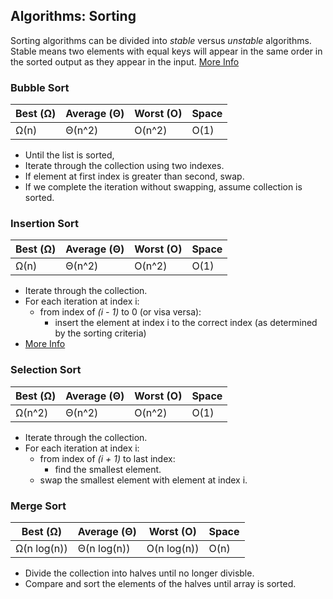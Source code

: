 ## Algorithms: Sorting
Sorting algorithms can be divided into *stable* versus *unstable* algorithms. Stable means two elements with equal keys will appear in the same order in the sorted output as they appear in the input.
[More Info](https://stackoverflow.com/questions/1517793/what-is-stability-in-sorting-algorithms-and-why-is-it-important)
### Bubble Sort
| Best (Ω) | Average (Θ) | Worst (O) | Space |
|----------|-------------|-----------|-------|
|   Ω(n)   |   Θ(n^2)    |   O(n^2)  |  O(1) |
* Until the list is sorted,
* Iterate through the collection using two indexes.
* If element at first index is greater than second, swap.
* If we complete the iteration without swapping, assume collection is sorted.

### Insertion Sort
| Best (Ω) | Average (Θ) | Worst (O) | Space |
|----------|-------------|-----------|-------|
|   Ω(n)   |   Θ(n^2)    |   O(n^2)  |  O(1) |

* Iterate through the collection.
* For each iteration at index i:
  * from index of *(i - 1)* to 0 (or visa versa):
    * insert the element at index i to the correct index (as determined by the sorting criteria)
* [More Info](https://www.geeksforgeeks.org/insertion-sort/)
### Selection Sort
| Best (Ω) | Average (Θ) | Worst (O) | Space |
|----------|-------------|-----------|-------|
|   Ω(n^2) |   Θ(n^2)    |   O(n^2)  |  O(1) |
* Iterate through the collection.
* For each iteration at index i:
  * from index of *(i + 1)* to last index:
    * find the smallest element.
  * swap the smallest element with element at index i.
### Merge Sort
| Best (Ω)      | Average (Θ)      | Worst (O)      | Space |
|---------------|------------------|----------------|-------|
|   Ω(n log(n)) |   Θ(n log(n))    |   O(n log(n))  |  O(n) |
* Divide the collection into halves until no longer divisble.
* Compare and sort the elements of the halves until array is sorted.
